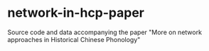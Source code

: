 # network-in-hcp-paper
Source code and data accompanying the paper "More on network approaches in Historical Chinese Phonology"
